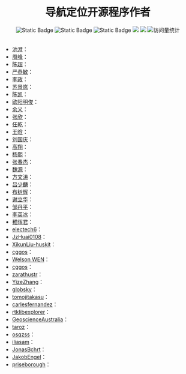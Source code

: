 <div align="center">
<h1>导航定位开源程序作者</h1>
</div>


<div align="center">
    <img alt="Static Badge" src="https://img.shields.io/badge/QQ-1482275402-red">
    <img alt="Static Badge" src="https://img.shields.io/badge/%E5%BE%AE%E4%BF%A1-lizhengxiao99-green">
    <img alt="Static Badge" src="https://img.shields.io/badge/Email-dauger%40126.com-brown">
    <a href="https://blog.csdn.net/daoge2666/"><img src="https://img.shields.io/badge/CSDN-论坛-c32136" /></a>
    <a href="https://www.zhihu.com/people/dao-ge-92-60/"><img src="https://img.shields.io/badge/Zhihu-知乎-blue" /></a>
    <img src="https://komarev.com/ghpvc/?username=LiZhengXiao99&label=Views&color=0e75b6&style=flat" alt="访问量统计" />
</div>

<br/>

* [池澄](https://github.com/chichengcn/gici-open)：
* [周峰](https://github.com/zhouforme0318)：
* [陈超](https://github.com/heiwa0519)：
* [严恭敏](https://psins.org.cn/sy)：
* [李政](https://github.com/lizhengnss)：
* [苏景岚](https://github.com/Erensu)：
* [陈凯](https://github.com/kaichen686)：
* [欧阳明俊](https://github.com/ouyangmingjun-work)：
* [余义](https://github.com/wustyuyi)：
* [张欣](https://github.com/shenshikexmu)：
* [任乾](https://github.com/Little-Potato-1990)：
* [王晗](https://github.com/wh200720041)：
* [刘国庆](https://github.com/DreamWaterFound)：
* [高翔](https://github.com/gaoxiang12)：
* [杨熙](https://github.com/yandld)：
* [张春杰](https://github.com/kongtian-SiBu)：
* [魏源](https://github.com/hui-Scholarliness)：
* [方文涛](https://github.com/2013fangwentao)：
* [吕少麟](https://github.com/shaolinbit)：
* [布树辉](https://link.zhihu.com/?target=http%3A//www.adv-ci.com/blog/)：
* [谢立华](https://link.zhihu.com/?target=https%3A//wanghan.pro/)：
* [邹丹平](https://link.zhihu.com/?target=http%3A//drone.sjtu.edu.cn/dpzou/index.php)：
* [李英冰](https://github.com/ybli)：
* [稚晖君]()：
* [electech6](https://github.com/electech6)：
* [JzHuai0108](https://github.com/JzHuai0108)：
* [XikunLiu-huskit](https://github.com/XikunLiu-huskit)：
* [cggos](https://github.com/cggos)：
* [Welson WEN](https://www.zhihu.com/people/Welson-WEN)：
* [cggos](https://github.com/cggos)：
* [zarathustr](https://github.com/zarathustr)：
* [YizeZhang](https://github.com/YizeZhang)：
* [globsky](https://github.com/globsky)：
* [tomojitakasu](https://github.com/tomojitakasu)：
* [carlesfernandez](https://github.com/carlesfernandez)：
* [rtklibexplorer](https://github.com/rtklibexplorer)：
* [GeoscienceAustralia](https://github.com/GeoscienceAustralia)：
* [taroz](https://github.com/taroz)：
* [osqzss](https://github.com/osqzss)：
* [iliasam](https://github.com/iliasam)：
* [JonasBchrt](https://github.com/JonasBchrt)：
* [JakobEngel](https://github.com/JakobEngel)：
* [priseborough](https://github.com/priseborough)：